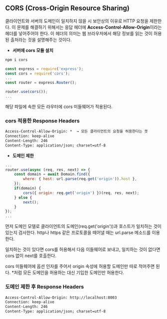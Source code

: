 ## CORS (Cross-Origin Resource Sharing)

클라이언트와 서버의 도메인이 일치하지 않을 시 보안상의 이유로 HTTP 요청을 제한한다. 이 문제를 해결하기 위해서는 응답 헤더에 **Access-Control-Allow-Origin**이라는 헤더를 넣어주어야 한다. 이 헤더의 의미는 웹 브라우저에서 해당 정보를 읽는 것이 허용된 출처라는 것을 설명해주는 것이다.

- **서버에 cors 모듈 설치**

```bash
npm i cors
```

```jsx
const express = require('express');
const cors = require('cors');
...
const router = express.Router();

router.use(cors());
...
```

해당 파일에 속한 모든 라우터에 cors 미들웨어가 적용된다.

### cors 적용한 **Response Headers**
```xml
Access-Control-Allow-Origin: *  → 모든 클라이언트의 요청을 허용한다는 뜻
Connection: keep-alive
Content-Length: 246
Content-Type: application/json; charset=utf-8
```

- **도메인 제한**

```jsx
...
router.use(async (req, res, next) => {
	const domain = await Domain.find({
		where: { host: url.parse(req.get('origin')).host },
	});
	if(domain) {
		cors({ origin: req.get('origin') })(req, res, next);
	} else {
		next();
	}
});
...
```

먼저 도메인 모델로 클라이언트의 도메인(req.get('origin'))과 호스트가 일치하는 것이 있는지 검사한다. http나 https 같은 프로토콜을 떼어낼 때는 url.parse 메소드를 이용한다.

일치하는 것이 있다면 cors를 허용해서 다음 이들웨어로 보내고, 일치하는 것이 없다면 cors 없이 next를 호출한다. 

cors 미들웨어에 옵션 인자를 주어서 origin 속성에 허용할 도메인만 따로 적어주면 된다. *처럼 모든 도메인을 허용하는 대신 기입한 도메인만 허용한다.


### 도메인 제한 후 **Response Headers**

```xml
Access-Control-Allow-Origin: http://localhost:8003
Connection: keep-alive
Content-Length: 246
Content-Type: application/json; charset=utf-8
```
